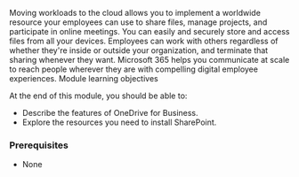 Moving workloads to the cloud allows you to implement a worldwide resource your employees can use to share files, manage projects, and participate in online meetings. You can easily and securely store and access files from all your devices. Employees can work with others regardless of whether they're inside or outside your organization, and terminate that sharing whenever they want. Microsoft 365 helps you communicate at scale to reach people wherever they are with compelling digital employee experiences.
Module learning objectives

At the end of this module, you should be able to:

- Describe the features of OneDrive for Business.
- Explore the resources you need to install SharePoint.

### Prerequisites
- None